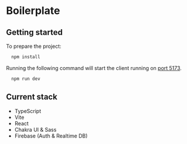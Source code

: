 # Boilerplate

## Getting started

To prepare the project:

```bash
  npm install
```

Running the following command will start the client running on [port 5173](http://localhost:5173).

```bash
  npm run dev
```

## Current stack

- TypeScript
- Vite
- React
- Chakra UI & Sass
- Firebase (Auth & Realtime DB)
